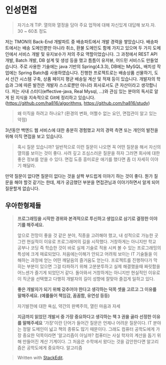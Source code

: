 # 인성면접

> 자기소개
> TIP. 열의와 열정을 담아 주요 업적에 대해 자신있게 대답해 보자.자. 30 ~ 60초 정도

저는 TMON의 Back-End 개발파트 중 배송파트에서 개발 경력을 쌓았습니다. 배송파트에서는 배송 도메인뿐만 아니라 취소, 환불 도메인도 함께 가지고 있으며 두 가지 도메인에서 서비스 개발 및 유지보수가 저의 주요 역할이었습니다. 그 과정에서 REST API 개발, Batch 개발, DB 설계 및 생성 등을 했고 틈틈이 유저뷰, 어드민 서비스도 만들었습니다.
주로 사용한 기술에는 java 기반의 Spring(4.3.3), DB에는 MySQL, 배치성 작업에는 Spring Batch를 사용하였습니다. 진행한 프로젝트로는 배송상품 선물하기, 도서 산간 시스템 구축, 상품 페이지 평균 배송일 계산 및 적재 등이 있습니다.
개발자의 학습과 그에 따른 발전은 개발자 스스로뿐만 아니라 회사로서도 큰 자산이라고 생각합니다. 저는 사내 스터디(effective-java, Real Mysql, ...)와 관심 있는 분야의 독서로 알게 된 지식을 지속적으로 Git에 정리하고 있습니다. (https://github.com/ha816/algorithms, https://github.com/ha816/study)


> 왜 이직을 하려고 하나요? (환경의 변화, 어쩔수 없는 요인, 면접관이 알고 있는 약점)

3년동안 백엔드 웹 서비스에 대한 충분히 경험했고 저의 경력 측면 또는 개인의 발전을 위해 이직 면접을 보고 있습니다.

> 혹시 질문 있습니까?
> 일반적으로 이런 질문이 나오면 꼭 어떤 질문을 해서 자신의 열의를 보이는 것이 좋다. 
> 사려 깊고 조심스러운 질문을 하자 그러면 회사에 대한 좋은 정보를 얻을 수 있다. 면접 도중 흥미로운 애기를 했다면 좀 더 자세히 이야기 해달라. 

만약 질문이 없다면 질문이 없다는 것을 살짝 부드럽게 이야기 하는 것이 좋다. 뭔가 질문을 해야 할것 같기는 한데, 제가 궁금했던 부분을 면접관님과 이야기하면서 알게 되어 질문할게 없습니다. 

## 우아한형제들 

>**프로그래밍을 시작한 경위와 본격적으로 투신하고 생업으로 삼기로 결정한 이야기를 해주세요.**
>
>앞으로 전망이 좋을 것 같은 분야, 직종을 고려해야 했고, 내 성적으로 가능한 곳 그런 현실적이 이유로 프로그래머의 길을 시작했다. 거창하게는 아니지만 학교 공부나 코딩 즉 학습한 것이 바로 실제 기술로 적용 시켜 볼 수 있는 프로그래밍의 특성에 크게 매료되었다. 처음에는이해가 안되고 어려워 보이는 IT 기술들을 이해하는 과정에 얻는 어떤 깨달음의 즐거움도 얻는다. 프로젝트를 진행하다가  막히는 부분이 있으면 그걸 타파하기 위해 고분분투하고 실제 해결했을때 짜릿함을 어느센가 즐기게 되었던거 같다. 돌아와서 거창하게는 아니지만 현실적인 이유로 이 직군을 선택했고 다행히 개발자의 길이 성향에 잘맞아 즐겁게 일하고 있다.

>**좋은 개발자가 되기 위해 갖추어야 한다고 생각하는 덕목 셋을 고르고 그 이유를 말해주세요. (예를들어 책임감, 꼼꼼함, 유연성 등등)**
>
>자기발전에 대한 욕심, 약간의 완벽주의, 열린 마음과 자세 

>**지금까지 읽었던 개발서 중 가장 중요하다고 생각하는 책 3 권을 골라 선정한 이유를 말해주세요**
>'가장'이란 단어가 들어간 질문은 언제나 어려운 질문이다. IT 분야는 정말 도메인이 넓고 책의 종류도 많기 때문이다. 그래도 컴퓨터 공학도에게 가장 중요한 덕목이라면 '알고리즘이 아닐까? 컴퓨터는 사실 학자의 계산을 돕기 위해 만들어진 계산 기계이다. 그 처음은 수학에서 왔다는 것을 감안한다면 알고리즘은 공학도에게 중요하다. 알고리즘




> Written with [StackEdit](https://stackedit.io/).
<!--stackedit_data:
eyJoaXN0b3J5IjpbMjU5NzAzNTcyLC01MTgwMTEwODEsLTE1Nz
A0MTIwNTUsMzI2NzI4MjI4LDMzNjA4NjM4NCwxOTE4MTE2MjQy
LDEzODgwNDM3MTgsLTIxMzQ4NjQwNzQsLTExNDAwNzY4NjMsMj
E0MDc0MzcwNSwyMDMxMzk3NDYsLTIwMjE3NzAzMzcsLTE5OTQ2
ODU0NTMsLTU4NDEzMjgsLTk3MDY2MDc1XX0=
-->